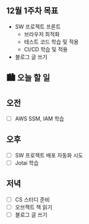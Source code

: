 ## 12월 1주차 목표

- SW 프로젝트 프론트
  - 브라우저 최적화
  - 테스트 코드 학습 및 적용
  - CI/CD 학습 및 적용
- 블로그 글 쓰기

## 🏙️ 오늘 할 일

## 오전

- [ ] AWS SSM, IAM 학습

## 오후

- [ ] SW 프로젝트 배포 자동화 시도
- [ ] Jotai 학습

## 저녁

- [ ] CS 스터디 준비
- [ ] 오브젝트 책 읽기
- [ ] 블로그 글 쓰기
